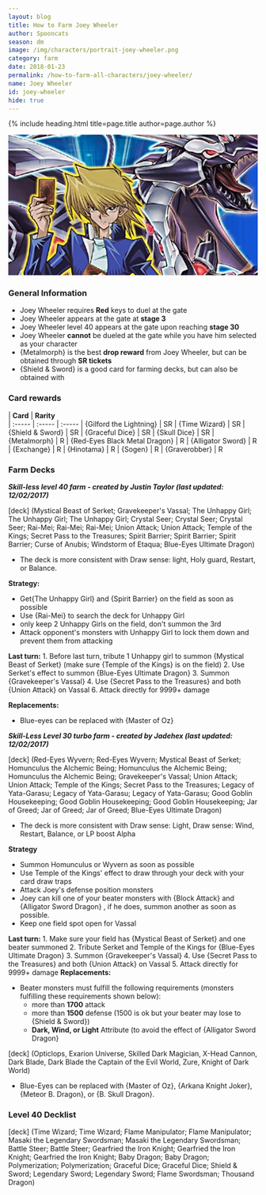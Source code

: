```yaml
---
layout: blog
title: How to Farm Joey Wheeler
author: Spooncats
season: dm
image: /img/characters/portrait-joey-wheeler.png
category: farm
date: 2018-01-23
permalink: /how-to-farm-all-characters/joey-wheeler/
name: Joey Wheeler
id: joey-wheeler
hide: true
---
```


{% include heading.html title=page.title author=page.author %}

![Joey Banner](/img/events/joey.jpg/)

### General Information
* Joey Wheeler requires **Red** keys to duel at the gate
* Joey Wheeler appears at the gate at **stage 3**
* Joey Wheeler level 40 appears at the gate upon reaching **stage 30**
* Joey Wheeler **cannot** be dueled at the gate while you have him selected as your character
* {Metalmorph} is the best **drop reward** from Joey Wheeler, but can be obtained through **SR tickets**
* {Shield & Sword} is a good card for farming decks, but can also be obtained with 
 
### Card rewards

| **Card** |  **Rarity**  
| :----- | :----- | :----- 
| {Gilford the Lightning} | SR
| {Time Wizard} | SR
| {Shield & Sword} | SR
| {Graceful Dice} | SR
| {Skull Dice} | SR
| {Metalmorph} | R
| {Red-Eyes Black Metal Dragon} | R
| {Alligator Sword} | R
| {Exchange} | R
| {Hinotama} | R
| {Sogen} | R
| {Graverobber} | R


### Farm Decks
***Skill-less level 40 farm - created by Justin Taylor (last updated: 12/02/2017)***

[deck] (Mystical Beast of Serket; Gravekeeper's Vassal; The Unhappy Girl; The Unhappy Girl; The Unhappy Girl; Crystal Seer; Crystal Seer; Crystal Seer; Rai-Mei; Rai-Mei; Rai-Mei; Union Attack; Union Attack; Temple of the Kings; Secret Pass to the Treasures; Spirit Barrier; Spirit Barrier; Spirit Barrier; Curse of Anubis; Windstorm of Etaqua; Blue-Eyes Ultimate Dragon)

* The deck is more consistent with Draw sense: light, Holy guard, Restart, or Balance.

**Strategy:**
*  Get{The Unhappy Girl} and {Spirit Barrier} on the field as soon as possible
* Use {Rai-Mei} to search the deck for Unhappy Girl
* only keep 2 Unhappy Girls on the field, don't summon the 3rd
* Attack opponent's monsters with Unhappy Girl to lock them down and prevent them from attacking

**Last turn:** 
		1. Before last turn, tribute 1 Unhappy girl to summon {Mystical Beast of Serket} (make sure {Temple of the Kings} is on the field)
		2. Use Serket's effect to summon {Blue-Eyes Ultimate Dragon}
		3. Summon {Gravekeeper's Vassal}
		4. Use {Secret Pass to the Treasures} and both {Union Attack} on Vassal 
		6. Attack directly for 9999+ damage
	
**Replacements:**
* Blue-eyes can be replaced with {Master of Oz}

***Skill-Less Level 30 turbo farm - created by Jadehex (last updated: 12/02/2017)***

[deck] (Red-Eyes Wyvern; Red-Eyes Wyvern; Mystical Beast of Serket; Homunculus the Alchemic Being; Homunculus the Alchemic Being; Homunculus the Alchemic Being; Gravekeeper's Vassal; Union Attack; Union Attack; Temple of the Kings; Secret Pass to the Treasures; Legacy of Yata-Garasu; Legacy of Yata-Garasu; Legacy of Yata-Garasu; Good Goblin Housekeeping; Good Goblin Housekeeping; Good Goblin Housekeeping; Jar of Greed; Jar of Greed; Jar of Greed; Blue-Eyes Ultimate Dragon)

* The deck is more consistent with Draw sense: Light, Draw sense: Wind, Restart, Balance, or LP boost Alpha

**Strategy**
* Summon Homunculus or Wyvern as soon as possible
* Use Temple of the Kings' effect to draw through your deck with your card draw traps
* Attack Joey's defense position monsters 
* Joey can kill one of your beater monsters with {Block Attack} and {Alligator Sword Dragon} , if he does, summon another as soon as possible.
* Keep one field spot open for Vassal

**Last turn:** 
		1. Make sure your field has {Mystical Beast of Serket} and one beater summoned
		2. Tribute Serket and Temple of the Kings for {Blue-Eyes Ultimate Dragon}
		3. Summon {Gravekeeper's Vassal}
		4. Use {Secret Pass to the Treasures} and both {Union Attack} on Vassal 
		5. Attack directly for 9999+ damage
**Replacements:**
* Beater monsters must fulfill the following requirements (monsters fulfilling these requirements shown below):
	* more than **1700** attack
	* more than **1500** defense (1500 is ok but your beater may lose to {Shield & Sword})
	* **Dark, Wind, or Light** Attribute (to avoid the effect of {Alligator Sword Dragon}
	
[deck] (Opticlops, Exarion Universe, Skilled Dark Magician, X-Head Cannon, Dark Blade, Dark Blade the Captain of the Evil World, Zure, Knight of Dark World) 
* Blue-Eyes can be replaced with {Master of Oz}, {Arkana Knight Joker}, {Meteor B. Dragon}, or {B. Skull Dragon}.

### Level 40 Decklist

[deck] (Time Wizard; Time Wizard; Flame Manipulator; Flame Manipulator; Masaki the Legendary Swordsman; Masaki the Legendary Swordsman; Battle Steer; Battle Steer; Gearfried the Iron Knight; Gearfried the Iron Knight; Gearfried the Iron Knight; Baby Dragon; Baby Dragon; Polymerization; Polymerization; Graceful Dice; Graceful Dice; Shield & Sword; Legendary Sword; Legendary Sword; Flame Swordsman; Thousand Dragon)